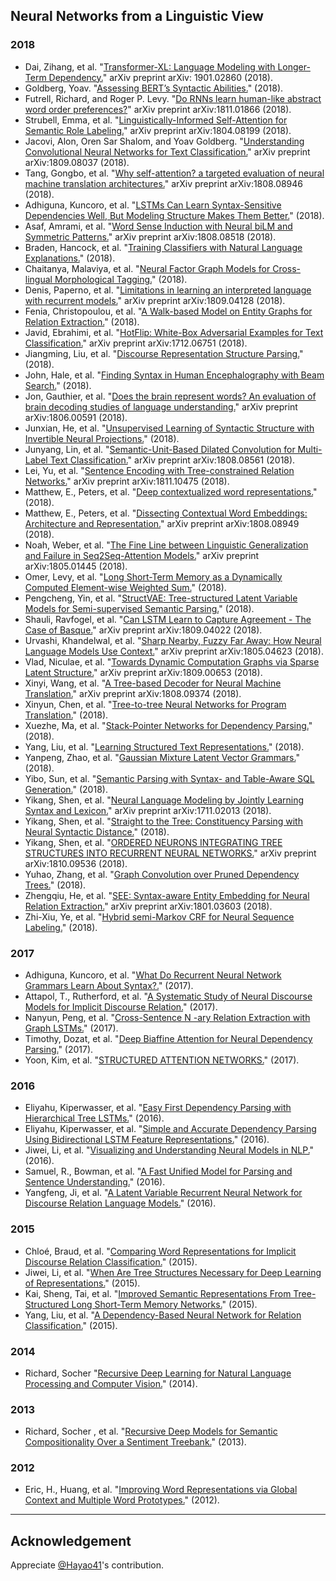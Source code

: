 ## Neural Networks from a Linguistic View

### 2018

* Dai, Zihang, et al. "[Transformer-XL: Language Modeling with Longer-Term Dependency.](https://arxiv.org/abs/1901.02860)" arXiv preprint arXiv: 1901.02860 (2018).
* Goldberg, Yoav. "[Assessing BERT’s Syntactic Abilities.](http://u.cs.biu.ac.il/~yogo/bert-syntax.pdf)" (2018).
* Futrell, Richard, and Roger P. Levy. "[Do RNNs learn human-like abstract word order preferences?](https://arxiv.org/abs/1811.01866)" arXiv preprint arXiv:1811.01866 (2018).
* Strubell, Emma, et al. "[Linguistically-Informed Self-Attention for Semantic Role Labeling.](https://arxiv.org/abs/1804.08199)" arXiv preprint arXiv:1804.08199 (2018).
* Jacovi, Alon, Oren Sar Shalom, and Yoav Goldberg. "[Understanding Convolutional Neural Networks for Text Classification.](https://arxiv.org/abs/1809.08037)" arXiv preprint arXiv:1809.08037 (2018).
* Tang, Gongbo, et al. "[Why self-attention? a targeted evaluation of neural machine translation architectures.](https://arxiv.org/abs/1808.08946)" arXiv preprint arXiv:1808.08946 (2018).
* Adhiguna, Kuncoro, et al. "[LSTMs Can Learn Syntax-Sensitive Dependencies Well, But Modeling Structure Makes Them Better.](http://www.aclweb.org/anthology/P18-1132)" (2018).
* Asaf, Amrami, et al. "[Word Sense Induction with Neural biLM and Symmetric Patterns.](http://arxiv.org/pdf/1808.08518.pdf)" arXiv preprint arXiv:1808.08518 (2018).
* Braden, Hancock, et al. "[Training Classifiers with Natural Language Explanations.](http://www.aclweb.org/anthology/P18-1175)" (2018).
* Chaitanya, Malaviya, et al. "[Neural Factor Graph Models for Cross-lingual Morphological Tagging.](http://www.aclweb.org/anthology/P18-1247)" (2018).
* Denis, Paperno, et al. "[Limitations in learning an interpreted language with recurrent models.](http://arxiv.org/pdf/1809.04128.pdf)" arXiv preprint arXiv:1809.04128 (2018).
* Fenia, Christopoulou, et al. "[A Walk-based Model on Entity Graphs for Relation Extraction.](http://www.aclweb.org/anthology/P18-2014)" (2018).
* Javid, Ebrahimi, et al. "[HotFlip: White-Box Adversarial Examples for Text Classification.](http://arxiv.org/pdf/1712.06751.pdf)" arXiv preprint arXiv:1712.06751 (2018).
* Jiangming, Liu, et al. "[Discourse Representation Structure Parsing.](http://www.aclweb.org/anthology/P18-1040)" (2018).
* John, Hale, et al. "[Finding Syntax in Human Encephalography with Beam Search.](http://www.aclweb.org/anthology/P18-1254)" (2018).
* Jon, Gauthier, et al. "[Does the brain represent words? An evaluation of brain decoding studies of language understanding.](http://arxiv.org/pdf/1806.00591.pdf)" arXiv preprint arXiv:1806.00591 (2018).
* Junxian, He, et al. "[Unsupervised Learning of Syntactic Structure with Invertible Neural Projections.](http://www.aclweb.org/anthology/D18-1160)" (2018).
* Junyang, Lin, et al. "[Semantic-Unit-Based Dilated Convolution for Multi-Label Text Classification.](http://arxiv.org/pdf/1808.08561.pdf)" arXiv preprint arXiv:1808.08561 (2018).
* Lei, Yu, et al. "[Sentence Encoding with Tree-constrained Relation Networks.](http://arxiv.org/pdf/1811.10475.pdf)" arXiv preprint arXiv:1811.10475 (2018).
* Matthew, E., Peters, et al. "[Deep contextualized word representations.](http://www.aclweb.org/anthology/N18-1202)" (2018).
* Matthew, E., Peters, et al. "[Dissecting Contextual Word Embeddings: Architecture and Representation.](http://arxiv.org/pdf/1808.08949.pdf)" arXiv preprint arXiv:1808.08949 (2018).
* Noah, Weber, et al. "[The Fine Line between Linguistic Generalization and Failure in Seq2Seq-Attention Models.](http://arxiv.org/pdf/1805.01445.pdf)" arXiv preprint arXiv:1805.01445 (2018).
* Omer, Levy, et al. "[Long Short-Term Memory as a Dynamically Computed Element-wise Weighted Sum.](https://openreview.net/pdf?id=HJOQ7MgAW)" (2018).
* Pengcheng, Yin, et al. "[StructVAE: Tree-structured Latent Variable Models for Semi-supervised Semantic Parsing.](http://www.aclweb.org/anthology/P18-1070)" (2018).
* Shauli, Ravfogel, et al. "[Can LSTM Learn to Capture Agreement - The Case of Basque.](http://arxiv.org/pdf/1809.04022.pdf)" arXiv preprint arXiv:1809.04022 (2018).
* Urvashi, Khandelwal, et al. "[Sharp Nearby, Fuzzy Far Away: How Neural Language Models Use Context.](https://arxiv.org/abs/1805.04623)" arXiv preprint arXiv:1805.04623 (2018).
* Vlad, Niculae, et al. "[Towards Dynamic Computation Graphs via Sparse Latent Structure.](http://arxiv.org/pdf/1809.00653.pdf)" arXiv preprint arXiv:1809.00653 (2018).
* Xinyi, Wang, et al. "[A Tree-based Decoder for Neural Machine Translation.](http://arxiv.org/pdf/1808.09374.pdf)" arXiv preprint arXiv:1808.09374 (2018).
* Xinyun, Chen, et al. "[Tree-to-tree Neural Networks for Program Translation.](https://openreview.net/pdf?id=rkxY-sl0W)" (2018).
* Xuezhe, Ma, et al. "[Stack-Pointer Networks for Dependency Parsing.](http://www.aclweb.org/anthology/P18-1130)" (2018).
* Yang, Liu, et al. "[Learning Structured Text Representations.](http://www.aclweb.org/anthology/Q18-1005)" (2018).
* Yanpeng, Zhao, et al. "[Gaussian Mixture Latent Vector Grammars.](http://www.aclweb.org/anthology/P18-1109)" (2018).
* Yibo, Sun, et al. "[Semantic Parsing with Syntax- and Table-Aware SQL Generation.](http://www.aclweb.org/anthology/P18-1034)" (2018).
* Yikang, Shen, et al. "[Neural Language Modeling by Jointly Learning Syntax and Lexicon.](http://arxiv.org/pdf/1711.02013.pdf)" arXiv preprint arXiv:1711.02013 (2018).
* Yikang, Shen, et al. "[Straight to the Tree: Constituency Parsing with Neural Syntactic Distance.](http://www.aclweb.org/anthology/P18-1108)" (2018).
* Yikang, Shen, et al. "[ORDERED NEURONS INTEGRATING TREE STRUCTURES INTO RECURRENT NEURAL NETWORKS.](http://arxiv.org/pdf/1810.09536.pdf)" arXiv preprint arXiv:1810.09536 (2018).
* Yuhao, Zhang, et al. "[Graph Convolution over Pruned Dependency Trees.](http://www.aclweb.org/anthology/D18-1244)" (2018).
* Zhengqiu, He, et al. "[SEE: Syntax-aware Entity Embedding for Neural Relation Extraction.](http://arxiv.org/pdf/1801.03603.pdf)" arXiv preprint arXiv:1801.03603 (2018).
* Zhi-Xiu, Ye, et al. "[Hybrid semi-Markov CRF for Neural Sequence Labeling.](http://www.aclweb.org/anthology/P18-2038)" (2018).

###  2017

* Adhiguna, Kuncoro, et al. "[What Do Recurrent Neural Network Grammars Learn About Syntax?.](http://www.aclweb.org/anthology/E17-1117)" (2017).
* Attapol, T., Rutherford, et al. "[A Systematic Study of Neural Discourse Models for Implicit Discourse Relation.](http://www.aclweb.org/anthology/E17-1027)" (2017).
* Nanyun, Peng, et al. "[Cross-Sentence N -ary Relation Extraction with Graph LSTMs.](http://www.aclweb.org/anthology/Q17-1008)" (2017).
* Timothy, Dozat, et al. "[Deep Biaffine Attention for Neural Dependency Parsing.](https://openreview.net/pdf?id=Hk95PK9le)" (2017).
* Yoon, Kim, et al. "[STRUCTURED ATTENTION NETWORKS.](https://openreview.net/pdf?id=HkE0Nvqlg)" (2017).

###  2016

* Eliyahu, Kiperwasser, et al. "[Easy First Dependency Parsing with Hierarchical Tree LSTMs.](http://www.aclweb.org/anthology/Q16-1032)" (2016).
* Eliyahu, Kiperwasser, et al. "[Simple and Accurate Dependency Parsing Using Bidirectional LSTM Feature Representations.](http://www.aclweb.org/anthology/Q16-1023)" (2016).
* Jiwei, Li, et al. "[Visualizing and Understanding Neural Models in NLP.](http://aclweb.org/anthology/N/N16/N16-1082.pdf)" (2016).
* Samuel, R., Bowman, et al. "[A Fast Unified Model for Parsing and Sentence Understanding.](http://aclweb.org/anthology/P16-1139)" (2016).
* Yangfeng, Ji, et al. "[A Latent Variable Recurrent Neural Network for Discourse Relation Language Models.](http://www.aclweb.org/anthology/N16-1037)" (2016).

###  2015

* Chloé, Braud, et al. "[Comparing Word Representations for Implicit Discourse Relation Classification.](http://www.aclweb.org/anthology/D15-1262)" (2015).
* Jiwei, Li, et al. "[When Are Tree Structures Necessary for Deep Learning of Representations.](http://aclweb.org/anthology/D15-1278)" (2015).
* Kai, Sheng, Tai, et al. "[Improved Semantic Representations From Tree-Structured Long Short-Term Memory Networks.](https://aclweb.org/anthology/P/P15/P15-1150.pdf)" (2015).
* Yang, Liu, et al. "[A Dependency-Based Neural Network for Relation Classification.](http://aclweb.org/anthology/P/P15/P15-2047.pdf)" (2015).

###  2014

* Richard, Socher "[Recursive Deep Learning for Natural Language Processing and Computer Vision.](https://nlp.stanford.edu/~socherr/thesis.pdf)" (2014).

###  2013

* Richard, Socher , et al. "[Recursive Deep Models for Semantic Compositionality Over a Sentiment Treebank.](http://www.aclweb.org/anthology/D13-1170)" (2013).

###  2012

* Eric, H., Huang, et al. "[Improving Word Representations via Global Context and Multiple Word Prototypes.](http://www.aclweb.org/anthology/P12-1092)" (2012).

_________________

## Acknowledgement

Appreciate [@Hayao41](https://github.com/Hayao41)'s contribution.

